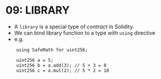 # 09: LIBRARY

- A `library` is a special type of *contract* in Solidity.
- We can bind library function to a type with `using` directive
- e.g.
```solidity
    using SafeMath for uint256;

    uint256 a = 5;
    uint256 b = a.add(3); // 5 + 3 = 8
    uint256 c = a.mul(2); // 5 * 2 = 10
```